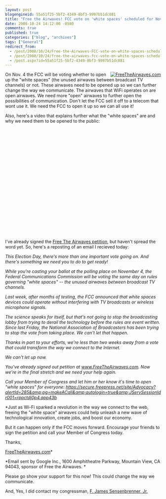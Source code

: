 ```yaml
---
layout: post
blogengineid: 55a51f25-5bf2-4349-8bf3-9997b51dc881
title: "Free the Airwaves! FCC vote on 'white spaces' scheduled for Nov. 4!"
date: 2008-10-24 14:12:00 -0500
comments: true
published: true
categories: ["blog", "archives"]
tags: ["General"]
redirect_from: 
  - /post/2008/10/24/Free-the-Airwaves-FCC-vote-on-white-spaces-scheduled-for-Nov-4
  - /post/2008/10/24/free-the-airwaves-fcc-vote-on-white-spaces-scheduled-for-nov-4
  - /post.aspx?id=55a51f25-5bf2-4349-8bf3-9997b51dc881
---
```

<!-- more -->
<div style="float: right">
<a href="http://www.freetheairwaves.com/"><img src="http://www.freetheairwaves.com/images/blog_badges/badge2_rev.jpg" border="0" alt="FreeTheAirwaves.com" /></a>
</div>


On Nov. 4 the FCC will be voting whether to open up the &quot;white spaces&quot; (the unused airwaves between broadcast TV channels) or not. These airwaves need to be opened up so we can further change the way we communicate. The airwaves that WiFi operates on are open airwaves. We need more &quot;open&quot; airwaves to further open the possibilities of communication. Don&#39;t let the FCC sell it off to a telecom that wont use it. We need the FCC to open it up so we can all use it!



Also, here&#39;s a video that explains further what the &quot;white spaces&quot; are and why we need them to be opened to the public:

<div>
<object classid="clsid:d27cdb6e-ae6d-11cf-96b8-444553540000" codebase="http://download.macromedia.com/pub/shockwave/cabs/flash/swflash.cab#version=6,0,40,0" width="425" height="344">
	<param name="width" value="425" />
	<param name="height" value="344" />
	<param name="allowfullscreen" value="true" />
	<param name="src" value="http://www.youtube.com/v/3YViVGwf-Bc&amp;color1=0xb1b1b1&amp;color2=0xcfcfcf&amp;fs=1" />
	<embed type="application/x-shockwave-flash" width="425" height="344" allowfullscreen="true" src="http://www.youtube.com/v/3YViVGwf-Bc&amp;color1=0xb1b1b1&amp;color2=0xcfcfcf&amp;fs=1"></embed>
</object>
</div>


I&#39;ve already signed the <a href="http://www.FreeTheAirwaves.com">Free The Airwaves petition</a>, but haven&#39;t spread the word yet. So, here&#39;s a reposting of an email I recieved today: 



*This Election Day, there&#39;s more than one important vote going on. And there&#39;s something we need you to do to get ready!*



*While you&#39;re casting your ballot at the polling place on November 4, the Federal Communications Commission will be voting the same day on rules governing &quot;white spaces&quot; -- the unused airwaves between broadcast TV channels.*



*Last week, after months of testing, the FCC announced that white spaces devices could operate without interfering with TV broadcasts or wireless microphone signals.*



*The science speaks for itself, but that&#39;s not going to stop the broadcasting lobby from trying to derail the technology before the rules are event written. Since last Friday, the National Association of Broadcasters has been trying to stop the vote from taking place. We can&#39;t let that happen.*



*Thanks in part to your efforts, we&#39;re less than two weeks away from a vote that could transform the way we connect to the Internet.*



*We can&#39;t let up now.*



*You&#39;ve already signed out petition at <a href="http://www.FreeTheAirwaves.com">www.FreeTheAirwaves.com</a>. Now we&#39;re in the final stretch and we need your help again.*



*Call your Member of Congress and let him or her know it&#39;s time to open &quot;white spaces&quot; for everyone:  <a href="https://secure.freepress.net/site/Advocacy?alertId=285&amp;pg=makeACall&amp;autologin=true&amp;JServSessionIdr001=rppctdj0p4.app43b">https://secure.freepress.net/site/Advocacy?alertId=285&amp;pg=makeACall&amp;autologin=true&amp;JServSessionIdr001=rppctdj0p4.app43b</a>*



*Just as Wi-Fi sparked a revolution in the way we connect to the web, freeing the &quot;white space&quot; airwaves could help unleash a new wave of technological innovation, create jobs, and boost our economy.



But it can happen only if the FCC moves forward. Encourage your friends to sign the petition and call your Member of Congress today.



Thanks,

<a href="http://www.FreeTheAirwaves.com">FreeTheAirwaves.com</a>*



*Email sent by Google Inc., 1600 Amphitheatre Parkway, Mountain View, CA 94043, sponsor of Free the Airwaves. *





Please go show your support for this now! This could change the way we communicate.



And, Yes, I did contact my congressman,  <a href="http://sensenbrenner.house.gov/email_zip.htm">F. James Sensenbrenner, Jr.</a>

